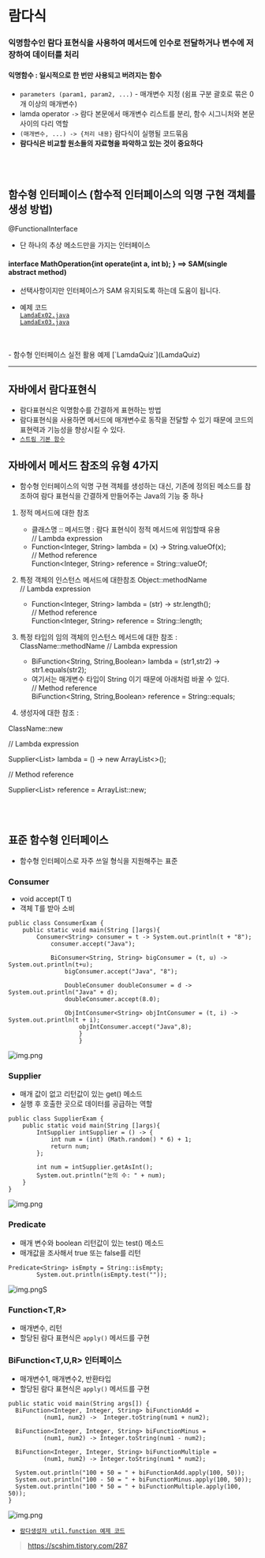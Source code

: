 # 람다식


### 익명함수인 람다 표현식을 사용하여 메서드에 인수로 전달하거나 변수에 저장하여 데이터를 처리
#### 익명함수 : 일시적으로 한 번만 사용되고 버려지는 함수
  - `parameters (param1, param2, ...)`    - 매개변수 지정 (쉼표 구분 괄호로 묶은 0개 이상의 매개변수)
  - lamda operator `->`    람다 본문에서 매개변수 리스트를 분리, 함수 시그니처와 본문 사이의 다리 역할
  - `(매개변수, ...) -> {처리 내용}`      람다식이 실행될 코드묶음
  - **람다식은 비교할 원소들의 자료형을 파악하고 있는 것이 중요하다**
<br>
<br>

## 함수형 인터페이스     (함수적 인터페이스의 익명 구현 객체를 생성 방법)
@FunctionalInterface
- 단 하나의 추상 메소드만을 가지는 인터페이스

#### interface MathOperation{int operate(int a, int b); }     ==> SAM(single abstract method)

 - 선택사항이지만 인터페이스가 SAM 유지되도록 하는데 도움이 됩니다.

- 예제 코드 <br>
[`LamdaEx02.java`](LamdaEx02.java) <br>
[`LamdaEx03.java`](LamdaEx03.java)
<br>
<br>
- 함수형 인터페이스 실전 활용 예제
[`LamdaQuiz`](LamdaQuiz)

***


## 자바에서 람다표현식

- 람다표현식은 익명함수를 간결하게 표현하는 방법
- 람다표현식을 사용하면 메서드에 매개변수로 동작을 전달할 수 있기 때문에 코드의 표현력과 기능성을 향상시킬 수 있다.
- [`스트림 기본 함수`](LamdaEx04.java)

## 자바에서 메서드 참조의 유형 4가지

- 함수형 인터페이스의 익명 구현 객체를 생성하는 대신, 기존에 정의된 메소드를 참조하여 람다 표현식을 간결하게 만들어주는 Java의 기능 중 하나

1. 정적 메서드에 대한 참조
    - 클래스명 :: 메서드명    : 람다 표현식이 정적 메서드에 위임할때 유용 <br>
   // Lambda expression  <br>
    - Function<Integer, String> lambda = (x) -> String.valueOf(x);  <br>
   // Method reference  <br>
     Function<Integer, String> reference = String::valueOf;  <br>

2. 특정 객체의 인스턴스 메서드에 대한참조       Object::methodName  <br>
  // Lambda expression  <br>
    - Function<Integer, String> lambda = (str) -> str.length();  <br>
  // Method reference  <br>
      Function<Integer, String> reference = String::length;  <br>
3. 특정 타입의 임의 객체의 인스턴스 메서드에 대한 참조  :   ClassName::methodName
   // Lambda expression  <br>
    - BiFunction<String, String,Boolean> lambda = (str1,str2) -> str1.equals(str2);  
    - 여기서는 매개변수 타입이 String 이기 때문에 아래처럼 바꿀 수 있다. <br>
   // Method reference  <br>
      BiFunction<String, String,Boolean> reference = String::equals;  <br>
4. 생성자에 대한 참조    :

ClassName::new

// Lambda expression

Supplier<List<String>> lambda = () -> new ArrayList<>();

// Method reference

Supplier<List<String>> reference = ArrayList::new;



<br>
<br>

## 표준 함수형 인터페이스
- 함수형 인터페이스로 자주 쓰일 형식을 지원해주는 표준

### Consumer<T>
- void accept(T t)
- 객체 T를 받아 소비
```agsl
public class ConsumerExam {
    public static void main(String []args){
        Consumer<String> consumer = t -> System.out.println(t + "8");
            consumer.accept("Java");
            
            BiConsumer<String, String> bigConsumer = (t, u) -> System.out.println(t+u);
                bigConsumer.accept("Java", "8");
                
                DoubleConsumer doubleConsumer = d -> System.out.println("Java" + d);
                doubleConsumer.accept(8.0);
                
                ObjIntConsumer<String> objIntConsumer = (t, i) -> System.out.println(t + i);
                    objIntConsumer.accept("Java",8);
                    }
                    }
```
![img.png](../../picture/consumer.png)
### Supplier
- 매개 값이 없고 리턴값이 있는 get() 메소드
-  실행 후 호출한 곳으로 데이터를 공급하는 역할

```agsl
public class SupplierExam {
    public static void main(String []args){
        IntSupplier intSupplier = () -> {
            int num = (int) (Math.random() * 6) + 1;
            return num;
        };
        
        int num = intSupplier.getAsInt();
        System.out.println("눈의 수: " + num);
    }
}
```
![img.png](../../picture/supplier01.png)

### Predicate
-  매개 변수와 boolean 리턴값이 있는 test() 메소드
- 매개값을 조사해서 true 또는 false를 리턴

```agsl
Predicate<String> isEmpty = String::isEmpty;
        System.out.println(isEmpty.test(""));
```
![img.png](../../picture/predicate01.png)S
### Function<T,R>
- 매개변수, 리턴
- 할당된 람다 표현식은 `apply()` 메서드를 구현
### BiFunction<T,U,R> 인터페이스
- 매개변수1, 매개변수2, 반환타입 
- 할당된 람다 표현식은 `apply()` 메서드를 구현
```agsl
public static void main(String args[]) {
  BiFunction<Integer, Integer, String> biFunctionAdd =
          (num1, num2) ->  Integer.toString(num1 + num2);

  BiFunction<Integer, Integer, String> biFunctionMinus =
          (num1, num2) -> Integer.toString(num1 - num2);

  BiFunction<Integer, Integer, String> biFunctionMultiple =
          (num1, num2) -> Integer.toString(num1 * num2);

  System.out.println("100 + 50 = " + biFunctionAdd.apply(100, 50));
  System.out.println("100 - 50 = " + biFunctionMinus.apply(100, 50));
  System.out.println("100 * 50 = " + biFunctionMultiple.apply(100, 50));
}
```
![img.png](../../picture/function01.png)
- [`람다생성자 util.function 예제 코드`](LamdaConstructorEx.java)
> https://scshim.tistory.com/287 




